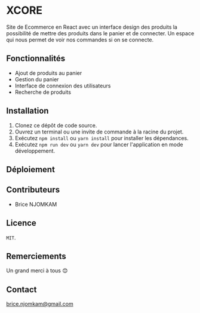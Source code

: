 # XCORE

Site de Ecommerce en React avec un interface design des produits la possibilité de mettre des produits dans le panier et de connecter.
Un espace qui nous permet de voir nos commandes si on se connecte.

## Fonctionnalités

- Ajout de produits au panier
- Gestion du panier
- Interface de connexion des utilisateurs
- Recherche de produits

## Installation

1. Clonez ce dépôt de code source.
2. Ouvrez un terminal ou une invite de commande à la racine du projet.
3. Exécutez `npm install` ou `yarn install` pour installer les dépendances.
4. Exécutez `npm run dev` ou `yarn dev` pour lancer l'application en mode développement.


## Déploiement



## Contributeurs

- Brice NJOMKAM 

## Licence

`MIT`.

## Remerciements

Un grand merci à tous 😊

## Contact

brice.njomkam@gmail.com
